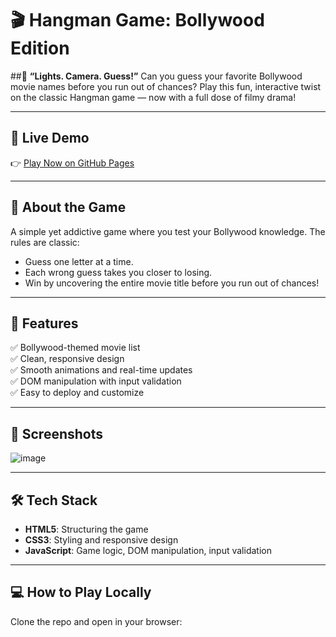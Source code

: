 # 🎬 Hangman Game: Bollywood Edition

##🎥 **“Lights. Camera. Guess!”**
Can you guess your favorite Bollywood movie names before you run out of chances? Play this fun, interactive twist on the classic Hangman game — now with a full dose of filmy drama!

---

## 🚀 Live Demo
👉 [Play Now on GitHub Pages](https://arnavvvvvvvvvv.github.io/Hangman-BollywoodGame/)  

---

## 🎯 About the Game
A simple yet addictive game where you test your Bollywood knowledge. The rules are classic:
- Guess one letter at a time.
- Each wrong guess takes you closer to losing.
- Win by uncovering the entire movie title before you run out of chances!

---

## 🌟 Features
✅ Bollywood-themed movie list  
✅ Clean, responsive design  
✅ Smooth animations and real-time updates  
✅ DOM manipulation with input validation  
✅ Easy to deploy and customize

---

## 📸 Screenshots
![image](https://github.com/user-attachments/assets/0af9708b-4ecb-4ffc-8098-0f34dcea1605)

---

## 🛠️ Tech Stack
- **HTML5**: Structuring the game
- **CSS3**: Styling and responsive design
- **JavaScript**: Game logic, DOM manipulation, input validation

---

## 💻 How to Play Locally
Clone the repo and open in your browser:
